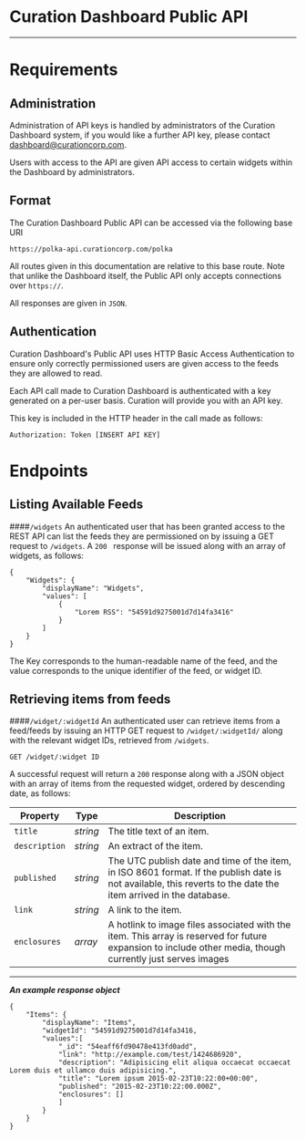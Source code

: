Curation Dashboard Public API
======
---
Requirements
======
Administration
---
Administration of API keys is handled by administrators of the Curation Dashboard system, if you would like a further API key, please contact [dashboard@curationcorp.com](mailto:dashboard@curationcorp.com). 

Users with access to the API are given API access to certain widgets within the Dashboard by administrators. 

Format
---
The Curation Dashboard Public API can be accessed via the following base URI

`https://polka-api.curationcorp.com/polka`

All routes given in this documentation are relative to this base route. Note that unlike the Dashboard itself, the Public API only accepts connections over `https://`. 

All responses are given in `JSON`. 

Authentication
----
Curation Dashboard's Public API uses HTTP Basic Access Authentication to ensure only correctly permissioned users are given access to the feeds they are allowed to read. 

Each API call made to Curation Dashboard is authenticated with a key generated on a per-user basis. Curation will provide you with an API key. 

This key is included in the HTTP header in the call made as follows: 

```Authorization: Token [INSERT API KEY]```

<!-- To prevent abuse, we require you to enter the public IP of the servers you wish to interface with the API in your profile.  -->

Endpoints
=====

Listing Available Feeds
----
####`/widgets`
An authenticated user that has been granted access to the REST API can list the feeds they are permissioned on by issuing a GET request to `/widgets`.  A `200 ` response will be issued along with an array of widgets, as follows: 
```
{
    "Widgets": {
        "displayName": "Widgets",
        "values": [
            {
                "Lorem RSS": "54591d9275001d7d14fa3416"
            }
        ]
    }
}
```
The Key corresponds to the human-readable name of the feed, and the value corresponds to the unique identifier of the feed, or widget ID. 

Retrieving items from feeds
----
####`/widget/:widgetId`
An authenticated user can retrieve items from a feed/feeds by issuing an HTTP GET request to `/widget/:widgetId/` along with the relevant widget IDs, retrieved from `/widgets`. <!-- A user can issue many requests with a single ID or one request with many comma-separated IDs, for example:  -->
   
	GET /widget/:widget ID

A successful request will return a `200` response along with a JSON object with an array of items from the requested widget, ordered by descending date, as follows: 

|Property | Type | Description |
|--------------|------|------------|
|`title` | *string* |The title text of an item.|
|`description` | *string* | An extract of the item.|
|`published` | *string* | The UTC publish date and time of the item, in ISO 8601 format. If the publish date is not available, this reverts to the date the item arrived in the database.  |
|`link` | *string* | A link to the item. |
|`enclosures`| *array* | A hotlink to image files associated with the item. This array is reserved for future expansion to include other media, though currently just serves images |
---
***An example response object***

```
{
    "Items": {
        "displayName": "Items",
        "widgetId": "54591d9275001d7d14fa3416,
        "values":[
		    "_id": "54eaff6fd90478e413fd0add",
		    "link": "http://example.com/test/1424686920",
		    "description": "Adipisicing elit aliqua occaecat occaecat Lorem duis et ullamco duis adipisicing.",
		    "title": "Lorem ipsum 2015-02-23T10:22:00+00:00",
		    "published": "2015-02-23T10:22:00.000Z",
		    "enclosures": []
		    ]
	    }
	}
}
```